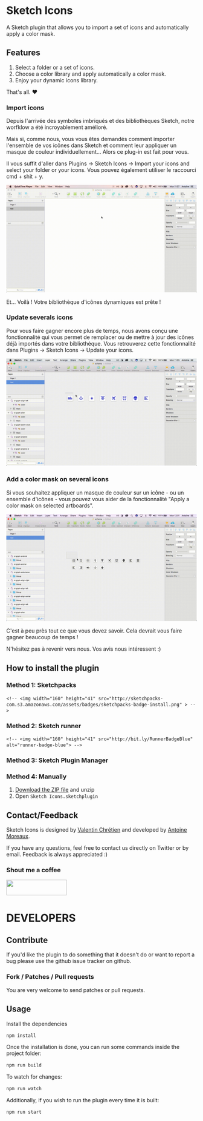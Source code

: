 # Sketch Icons

A Sketch plugin that allows you to import a set of icons and automatically apply a color mask.

## Features

1. Select a folder or a set of icons.
2. Choose a color library and apply automatically a color mask.
3. Enjoy your dynamic icons library.

That's all. ❤️

### Import icons

Depuis l'arrivée des symboles imbriqués et des bibliothèques Sketch, notre worfklow a été incroyablement amélioré. 

Mais si, comme nous, vous vous êtes demandés comment importer l'ensemble de vos icônes dans Sketch et comment leur appliquer un masque de couleur individuellement... Alors ce plug-in est fait pour vous.

Il vous suffit d'aller dans Plugins -> Sketch Icons -> Import your icons and select your folder or your icons. Vous pouvez également utiliser le raccourci cmd + shit + y.

![alt text](images/import-icons.gif)

Et... Voilà ! Votre bibliothèque d'icônes dynamiques est prête !

### Update severals icons

Pour vous faire gagner encore plus de temps, nous avons conçu une fonctionnalité qui vous permet de remplacer ou de mettre à jour des icônes déjà importés dans votre bibliothèque. Vous retrouverez cette fonctionnalité dans Plugins -> Sketch Icons -> Update your icons.

![alt text](images/update-icons.gif)

### Add a color mask on several icons

Si vous souhaitez appliquer un masque de couleur sur un icône - ou un ensemble d'icônes - vous pouvez vous aider de la fonctionnalité "Apply a color mask on selected artboards".

![alt text](images/add-mask-icons.gif)

C'est à peu près tout ce que vous devez savoir. Cela devrait vous faire gagner beaucoup de temps ! 

N'hésitez pas à revenir vers nous. Vos avis nous intéressent :)

## How to install the plugin

### Method 1: Sketchpacks

<!-- <a href="https://sketchpacks.com/sonburn/symbol-instance-locator/install"> -->
	<!-- <img width="160" height="41" src="http://sketchpacks-com.s3.amazonaws.com/assets/badges/sketchpacks-badge-install.png" > -->
<!-- </a> -->

### Method 2: Sketch runner

<!-- <a href="http://bit.ly/SketchRunnerWebsite"> -->
	<!-- <img width="160" height="41" src="http://bit.ly/RunnerBadgeBlue" alt="runner-badge-blue"> -->
<!-- </a> -->

### Method 3: Sketch Plugin Manager

### Method 4: Manually

1. [Download the ZIP file](https://github.com/amoreaux/Sketch-Icons/raw/master/release/Sketch-Icons.zip) and unzip
2. Open `Sketch Icons.sketchplugin`

## Contact/Feedback

Sketch Icons is designed by [Valentin Chrétien](https://twitter.com/valentinchrt) and developed by [Antoine Moreaux](https://twitter.com/Antoine_Moreaux).

If you have any questions, feel free to contact us directly on Twitter or by email. Feedback is always appreciated :)

### Shout me a coffee

<a href="https://www.paypal.me/AntoineMoreaux">
	<img width="160" height="41" src="https://raw.githubusercontent.com/DWilliames/PDF-export-sketch-plugin/master/images/paypal-badge.png">
</a>

# DEVELOPERS

## Contribute

If you'd like the plugin to do something that it doesn't do or want to report a bug please use the github issue tracker on github.

### Fork / Patches / Pull requests

You are very welcome to send patches or pull requests.

## Usage

Install the dependencies

```bash
npm install
```

Once the installation is done, you can run some commands inside the project folder:

```bash
npm run build
```

To watch for changes:

```bash
npm run watch
```

Additionally, if you wish to run the plugin every time it is built:

```bash
npm run start
```


